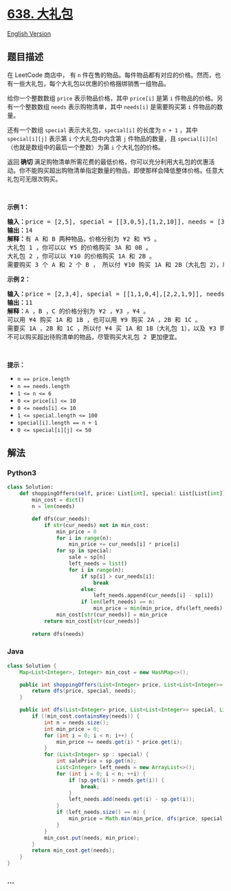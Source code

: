 # [638. 大礼包](https://leetcode-cn.com/problems/shopping-offers)

[English Version](/solution/0600-0699/0638.Shopping%20Offers/README_EN.md)

## 题目描述

<!-- 这里写题目描述 -->

<p>在 LeetCode 商店中， 有 <code>n</code> 件在售的物品。每件物品都有对应的价格。然而，也有一些大礼包，每个大礼包以优惠的价格捆绑销售一组物品。</p>

<p>给你一个整数数组 <code>price</code> 表示物品价格，其中 <code>price[i]</code> 是第 <code>i</code> 件物品的价格。另有一个整数数组 <code>needs</code> 表示购物清单，其中 <code>needs[i]</code> 是需要购买第 <code>i</code> 件物品的数量。</p>

<p>还有一个数组 <code>special</code> 表示大礼包，<code>special[i]</code> 的长度为 <code>n + 1</code> ，其中 <code>special[i][j]</code> 表示第 <code>i</code> 个大礼包中内含第 <code>j</code> 件物品的数量，且 <code>special[i][n]</code> （也就是数组中的最后一个整数）为第 <code>i</code> 个大礼包的价格。</p>

<p>返回<strong> 确切 </strong>满足购物清单所需花费的最低价格，你可以充分利用大礼包的优惠活动。你不能购买超出购物清单指定数量的物品，即使那样会降低整体价格。任意大礼包可无限次购买。</p>

<p> </p>

<p><strong>示例 1：</strong></p>

<pre>
<strong>输入：</strong>price = [2,5], special = [[3,0,5],[1,2,10]], needs = [3,2]
<strong>输出：</strong>14
<strong>解释：</strong>有 A 和 B 两种物品，价格分别为 ¥2 和 ¥5 。 
大礼包 1 ，你可以以 ¥5 的价格购买 3A 和 0B 。 
大礼包 2 ，你可以以 ¥10 的价格购买 1A 和 2B 。 
需要购买 3 个 A 和 2 个 B ， 所以付 ¥10 购买 1A 和 2B（大礼包 2），以及 ¥4 购买 2A 。</pre>

<p><strong>示例 2：</strong></p>

<pre>
<strong>输入：</strong>price = [2,3,4], special = [[1,1,0,4],[2,2,1,9]], needs = [1,2,1]
<strong>输出：</strong>11
<strong>解释：</strong>A ，B ，C 的价格分别为 ¥2 ，¥3 ，¥4 。
可以用 ¥4 购买 1A 和 1B ，也可以用 ¥9 购买 2A ，2B 和 1C 。 
需要买 1A ，2B 和 1C ，所以付 ¥4 买 1A 和 1B（大礼包 1），以及 ¥3 购买 1B ， ¥4 购买 1C 。 
不可以购买超出待购清单的物品，尽管购买大礼包 2 更加便宜。</pre>

<p> </p>

<p><strong>提示：</strong></p>

<ul>
	<li><code>n == price.length</code></li>
	<li><code>n == needs.length</code></li>
	<li><code>1 <= n <= 6</code></li>
	<li><code>0 <= price[i] <= 10</code></li>
	<li><code>0 <= needs[i] <= 10</code></li>
	<li><code>1 <= special.length <= 100</code></li>
	<li><code>special[i].length == n + 1</code></li>
	<li><code>0 <= special[i][j] <= 50</code></li>
</ul>


## 解法

<!-- 这里可写通用的实现逻辑 -->

<!-- tabs:start -->

### **Python3**

<!-- 这里可写当前语言的特殊实现逻辑 -->

```python
class Solution:
    def shoppingOffers(self, price: List[int], special: List[List[int]], needs: List[int]) -> int:
        min_cost = dict()
        n = len(needs)

        def dfs(cur_needs):
            if str(cur_needs) not in min_cost:
                min_price = 0
                for i in range(n):
                    min_price += cur_needs[i] * price[i]
                for sp in special:
                    sale = sp[n]
                    left_needs = list()
                    for i in range(n):
                        if sp[i] > cur_needs[i]:
                            break
                        else:
                            left_needs.append(cur_needs[i] - sp[i])
                        if len(left_needs) == n:
                            min_price = min(min_price, dfs(left_needs) + sale)
                min_cost[str(cur_needs)] = min_price      
            return min_cost[str(cur_needs)]
        
        return dfs(needs)
```

### **Java**

<!-- 这里可写当前语言的特殊实现逻辑 -->

```java
class Solution {
    Map<List<Integer>, Integer> min_cost = new HashMap<>();

    public int shoppingOffers(List<Integer> price, List<List<Integer>> special, List<Integer> needs) {
        return dfs(price, special, needs);
    }

    public int dfs(List<Integer> price, List<List<Integer>> special, List<Integer> needs) {
        if (!min_cost.containsKey(needs)) {
            int n = needs.size();
            int min_price = 0;
            for (int i = 0; i < n; i++) {
                min_price += needs.get(i) * price.get(i);
            }
            for (List<Integer> sp : special) {
                int salePrice = sp.get(n);
                List<Integer> left_needs = new ArrayList<>();
                for (int i = 0; i < n; ++i) {
                    if (sp.get(i) > needs.get(i)) {
                        break;
                    }
                    left_needs.add(needs.get(i) - sp.get(i));
                }
                if (left_needs.size() == n) {
                    min_price = Math.min(min_price, dfs(price, special, left_needs) + salePrice);
                }
            }
            min_cost.put(needs, min_price);
        }
        return min_cost.get(needs);
    }
}
```

### **...**

```

```

<!-- tabs:end -->
